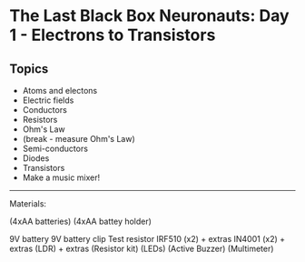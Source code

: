 # The Last Black Box Neuronauts: Day 1 - Electrons to Transistors

## Topics

- Atoms and electons
- Electric fields
- Conductors
- Resistors
- Ohm's Law
- (break - measure Ohm's Law)
- Semi-conductors
- Diodes
- Transistors
- Make a music mixer!

----

Materials:

(4xAA batteries)
(4xAA battey holder)

9V battery
9V battery clip
Test resistor
IRF510 (x2) + extras
IN4001 (x2) + extras
(LDR) + extras
(Resistor kit)
(LEDs)
(Active Buzzer)
(Multimeter)
